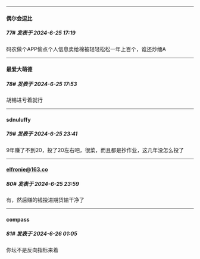 ﻿
*****

####  偶尔会逗比  
##### 77#       发表于 2024-6-25 17:19

码农做个APP偷点个人信息卖给棉被轻轻松松一年上百个，谁还炒缅A


*****

####  最爱大萌德  
##### 78#       发表于 2024-6-25 17:53

胡锡进亏着就行


*****

####  sdnuluffy  
##### 79#       发表于 2024-6-25 23:41

9年赚了不到20，投了20左右吧，很菜，而且都是抄作业，这几年没怎么投了


*****

####  elfronie@163.co  
##### 80#       发表于 2024-6-25 23:59

有，然后赚的钱投进期货输干净了


*****

####  compass  
##### 81#       发表于 2024-6-26 01:05

你坛不是反向指标来着

